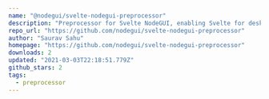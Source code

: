 ```yaml
---
name: "@nodegui/svelte-nodegui-preprocessor"
description: "Preprocessor for Svelte NodeGUI, enabling Svelte for desktop apps."
repo_url: "https://github.com/nodegui/svelte-nodegui-preprocessor"
author: "Saurav Sahu"
homepage: "https://github.com/nodegui/svelte-nodegui-preprocessor"
downloads: 2
updated: "2021-03-03T22:18:51.779Z"
github_stars: 2
tags: 
  - preprocessor
---
```

